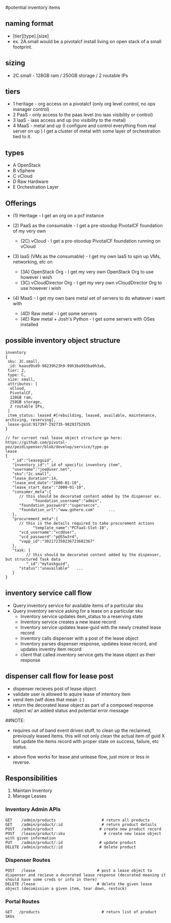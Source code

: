 #potential inventory items

## naming format
  * [tier][type].[size]
  * ex. 2A.small would be a pivotalcf install living on open stack of a small footprint.
  
## sizing
  * 2C.small - 128GB ram / 250GB storage / 2 routable IPs 

## tiers
  * 1 heritage - org access on a pivotalcf (only org level control, no ops manager control)
  * 2 PaaS - only access to the paas level (no iaas visibility or control)
  * 3 IaaS - iaas access and up (no visibility to the metal)
  * 4 MaaS - metal and up (I configure and control everything from real server on up ) I get a cluster of metal with some layer of orchestration tied to it.

## types
  * A OpenStack 
  * B vSphere
  * C vCloud
  * D Raw Hardware
  * E Orchestration Layer

## Offerings

* (1) Heritage - I get an org on a pcf instance

* (2) PaaS as the consumable - I get a pre-stoodup PivotalCF foundation of my very own
  * (2C) vCloud - I get a pre-stoodup PivotalCF foundation running on vCloud

* (3) IaaS (VMs as the consumable) - I get my own IaaS to spin up VMs, networking, etc on
  * (3A) OpenStack Org - I get my very own OpenStack Org to use however i wish
  * (3C) vCloudDirector Org - I get my very own vCloudDirector Org to use however i wish

* (4) MaaS - I get my own bare metal set of servers to do whatever i want with
  * (4D) Raw metal - i get some servers
  * (4E) Raw metal + Josh's Python - I get some servers with OSes installed

## possible inventory object structure
```
inventory
{
 sku: 2C.small,
 _id: kaasd9sd9-98239h23h9-99h3ba993ba9h3ab,
 tier: 2,
 type: C,
 size: small,
 attributes: [
  vCloud,
  PivotalCF,
  128GB ram,
  250GB storage,
  2 routable IPs,
 ]
 item_status: leased #[rebuilding, leased, available, maintenance, archiving, reserving], 
 lease-guid:917397-292735-98293752935
}

// for current real lease object structure go here: https://github.com/pivotal-pez/pezdispenser/blob/develop/service/type.go
lease
{
   "_id":"leaseguid",
   "inventory_id":"_id of specific inventory item",
   "username":"joe@user.net",
   "sku":"2c.small",
   "lease_duration":14,
   "lease_end_date":"2000-01-10",
   "lease_start_date":"2000-01-10",
   "consumer_meta":{
      // this should be decorated content added by the dispenser ex.
		    "foundation_username":"admin",
      "foundation_password":"supersecre",
      "foundation_url":"www.gohere.com"      ...
   },
   "procurement_meta":{
      // this is the details required to take procurement actions
		    "template_name":"PCFaaS-Slot-10",
      "vcd_username":"vcdUser",
      "vcd_password":"p@55w3rd",
      "vapp_id":"302172350236723602367"
   },
   "task: {
   		 // this should be decorated content added by the dispenser, but structured Task data
   		 "_id":"mytaskguid",
      "status":"unavailable"   ...
   }
}

```

## inventory service call flow
 * Query inventory service for available items of a particular sku
 * Query inventory service asking for a lease on a particular sku
   * Inventory service updates item_status to a reserving state
   * Inventory service creates a new lease record
   * Inventory service updates lease-guid with the newly created lease record
   * Inventory calls dispenser with a post of the lease object
   * Inventory parses dispenser response, updates lease record, and updates inventry item record
   * client that called inventory service gets the lease object as their response

## dispenser call flow for lease post
 * dispenser recieves post of lease object
  * validate user is allowed to aquire lease of intentory item
  * vend item (wtf does that mean :) )
  * return the decorated lease object as part of a composed response object w/ an added status and potential error message

##NOTE:
* requires out of band event driven stuff, to clean up the reclaimed, previously leased items. this will not only clean the actual item of guid X but update the items record with proper state on success, failure, etc status.

* above flow works for lease and unlease flow, just more or less in reverse.


## Responsibilities

1. Maintain Inventory
2. Manage Leases

### Inventory Admin APIs
```
GET    /admin/products                    # return all products
GET    /admin/product/:id                 # return product details
POST   /admin/product                    # create new product record
POST   /lease/product/:sku                 # create new lease object with given information
PUT    /admin/product/:id                # update product
DELETE /admin/product/:id                # delete product
```

### Dispenser Routes
```
POST   /lease                           # post a lease object to dispenser and recieve a decorated lease response (decorated meaning it should have some creds or info in there)
DELETE /lease                           # delete the given lease object (decomission a given item, tear down, restock)

```

### Portal Routes
```
GET   /products                           # return list of product SKUs

```

